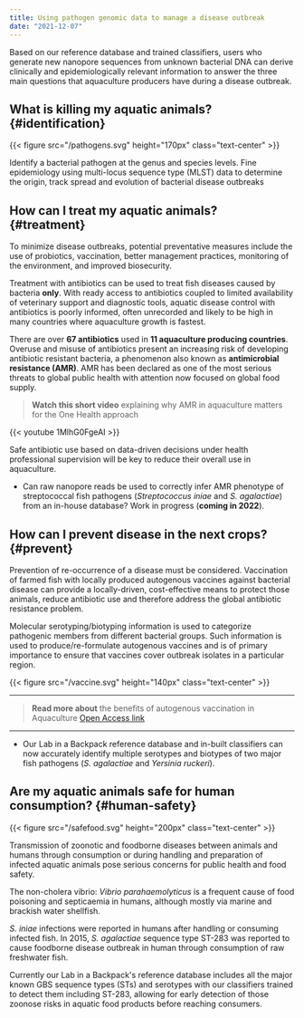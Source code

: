 ```yaml
---
title: Using pathogen genomic data to manage a disease outbreak
date: "2021-12-07"
---
```


Based on our reference database and trained classifiers, users who generate new nanopore sequences from unknown bacterial DNA can derive clinically and epidemiologically relevant information to answer the three main questions that aquaculture producers have during a disease outbreak.

## What is killing my aquatic animals? {#identification}

{{< figure src="/pathogens.svg" height="170px" class="text-center" >}}


Identify a bacterial pathogen at the genus and species levels. Fine epidemiology using multi-locus sequence type (MLST) data to determine the origin, track spread and evolution of bacterial disease outbreaks 

## How can I treat my aquatic animals? {#treatment}

To minimize disease outbreaks, potential preventative measures include the use of probiotics, vaccination, better management practices, monitoring of the environment, and improved biosecurity. 

Treatment with antibiotics can be used to treat fish diseases caused by bacteria **only**. With ready access to antibiotics coupled to limited availability of veterinary support and diagnostic tools, aquatic disease control with antibiotics is poorly informed, often unrecorded and likely to be high in many countries where aquaculture growth is fastest. 

There are over **67 antibiotics** used in **11 aquaculture producing countries**. Overuse and misuse of antibiotics present an increasing risk of developing antibiotic resistant bacteria, a phenomenon also known as **antimicrobial resistance (AMR)**. AMR has been declared as one of the most serious threats to global public health with attention now focused on global food supply. 

   > **Watch this short video** explaining why AMR in aquaculture matters for the One Health approach

{{< youtube 1MlhG0FgeAI >}}



Safe antibiotic use based on data-driven decisions under health professional supervision will be key to reduce their overall use in aquaculture.

- Can raw nanopore reads be used to correctly infer AMR phenotype of streptococcal fish pathogens (*Streptococcus iniae* and *S. agalactiae*) from an in-house database? Work in progress (**coming in 2022**).

## How can I prevent disease in the next crops? {#prevent}

Prevention of re-occurrence of a disease must be considered. Vaccination of farmed fish with locally produced autogenous vaccines against bacterial disease can provide a locally-driven, cost-effective means to protect those animals, reduce antibiotic use and therefore address the global antibiotic resistance problem. 

Molecular serotyping/biotyping information is used to categorize pathogenic members from different bacterial groups. Such information is used to produce/re-formulate autogenous vaccines and is of primary importance to ensure that vaccines cover outbreak isolates in a particular region.


{{< figure src="/vaccine.svg" height="140px" class="text-center" >}}

---
   > **Read more about** the benefits of autogenous vaccination in Aquaculture [Open Access link](https://onlinelibrary.wiley.com/doi/10.1111/raq.12633)
---

- Our Lab in a Backpack reference database and in-built classifiers can now accurately identify multiple serotypes and biotypes of two major fish pathogens (*S. agalactiae* and *Yersinia ruckeri*).

## Are my aquatic animals safe for human consumption? {#human-safety}

{{< figure src="/safefood.svg" height="200px" class="text-center" >}}



Transmission of zoonotic and foodborne diseases between animals and humans through consumption or during handling and preparation of infected aquatic animals pose serious concerns for public health and food safety.

The non-cholera vibrio: *Vibrio parahaemolyticus* is a frequent cause of food poisoning and septicaemia in humans, although mostly via marine and brackish water shellfish.

*S. iniae* infections were reported in humans after handling or consuming infected fish. In 2015, *S. agalactiae* sequence type ST-283 was reported to cause foodborne disease outbreak in human through consumption of raw freshwater fish.

Currently our Lab in a Backpack's reference database includes all the major known GBS sequence types (STs) and serotypes with our classifiers trained to detect them including ST-283, allowing for early detection of those zoonose risks in aquatic food products before reaching consumers. 
